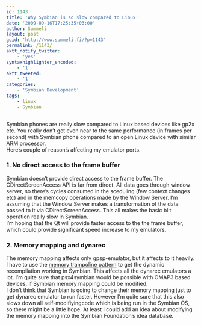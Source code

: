 ```yaml
---
id: 1143
title: 'Why Symbian is so slow compared to Linux'
date: '2009-09-16T17:25:35+03:00'
author: Summeli
layout: post
guid: 'http://www.summeli.fi/?p=1143'
permalink: /1143/
aktt_notify_twitter:
    - 'yes'
syntaxhighlighter_encoded:
    - '1'
aktt_tweeted:
    - '1'
categories:
    - 'Symbian Development'
tags:
    - linux
    - Symbian
---
```


Symbian phones are really slow compared to Linux based devices like gp2x etc. You really don’t get even near to the same performance (in frames per second) with Symbian phone compared to an open Linux device with similar ARM processor.  
Here’s couple of reason’s affecting my emulator ports.  

### 1. No direct access to the frame buffer  

Symbian doesn’t provide direct access to the frame buffer. The CDirectScreenAccess API is far from direct. All data goes through window server, so there’s cycles consumed in the sceduling (few context changes etc) and in the memcopy operations made by the Window Server. I’m assuming that the Window Server makes a transformation of the data passed to it via CDirectScreenAccess. This all makes the basic blit operation really slow in Symbian.  
I’m hoping that the Qt will provide faster access to the the frame buffer, which could provide significant speed increase to my emulators.  
### 2. Memory mapping and dynarec   

The memory mapping affects only gpsp-emulator, but it affects to it heavily. I have to use the [memory trampoline pattern](/1106) to get the dynamic recompilation working in Symbian. This affects all the dynarec emulators a lot. I’m quite sure that psx4symbian would be possible with OMAP3 based devices, if Symbian memory mapping could be modified.  
I don’t think that Symbian is going to change their memory mapping just to get dynarec emulator to run faster. However I’m quite sure that this also slows down all self-modifiyingcode which is being run in the Symbian OS, so there might be a little hope. At least I could add an idea about modifying the memory mapping into the Symbian Foundation’s idea database.